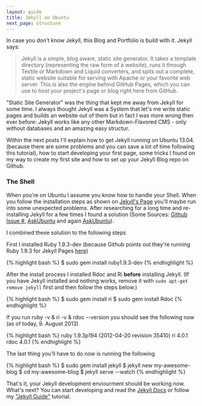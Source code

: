 ```yaml
---
layout: guide
title: Jekyll on Ubuntu
next_page: structure
---
```


In case you don't know Jekyll, this Blog and Portfolio is build with it. Jekyll says: 

>Jekyll is a simple, blog aware, static site generator. It takes a template directory (representing the raw form of a website), runs it through Textile or Markdown and Liquid converters, and spits out a complete, static website suitable for serving with Apache or your favorite web server. This is also the engine behind GitHub Pages, which you can use to host your project's page or blog right here from GitHub.

"Static Site Generator" was the thing that kept me away from Jekyll for some time. I always thought Jekyll was a System that let's me write static pages and builds an website out of them but in fact I was more wrong then ever before: Jekyll works like any other Markdown-Flavored CMS - only without databases and an amazing easy structur. 

Within the next posts I'll explain how to get Jekyll running on Ubuntu 13.04. (because there are some problems and you can save a lot of time following this tutorial), how to start developing your first page, some tricks I found on my way to create my first site and how to set up your Jekyll Blog repo on Github.

### The Shell

When you're on Ubuntu I assume you know how to handle your Shell. When you follow the installation steps as shown on [Jekyll's Page](http://jekyllrb.com) you'll maybe run into some unexpected problems. After researching for a long time and re-installing Jekyll for a few times I found a solution (Some Sources: [Github Issue #](https://github.com/mojombo/jekyll/issues/762#issuecomment-17779206), [AskUbuntu](http://askubuntu.com/questions/305884/how-to-install-jekyll) and again [AskUbuntu](http://askubuntu.com/questions/259823/installing-jekyll-with-gem/302443#302443)).

I combined these solution to the following steps

First I installed Ruby 1.9.3-dev (because Github points out they're running Ruby 1.9.3 for Jekyll Pages [here](https://help.github.com/articles/using-jekyll-with-pages#troubleshooting))

{% highlight bash %}
$ sudo gem install ruby1.9.3-dev
{% endhighlight %}

After the install process I installed Rdoc and Ri **before** installing Jekyll. (If you have Jekyll installed and nothing works, remove it with `sudo apt-get remove jekyll` first and then follow the steps below.)

{% highlight bash %}
$ sudo gem install ri
$ sudo gem install Rdoc
{% endhighlight %}


If you run ruby -v & ri -v & rdoc --version you should see the following now (as of today, 9. August 2013)

{% highlight bash %}
ruby 1.9.3p194 (2012-04-20 revision 35410)
ri 4.0.1
rdoc 4.0.1
{% endhighlight %}


The last thing you'll have to do now is running the following

{% highlight bash %}
$ sudo gem install jekyll
$ jekyll new my-awesome-blog
$ cd my-awesome-blog
$ jekyll serve --watch
{% endhighlight %}

That's it, your Jekyll development enviourment should be working now. What's next? You can start developing and read the [Jekyll Docs](http://jekyllrb.com/docs/home/) or follow my ["Jekyll Guide"](/jekyll-guide/structure) tutorial.